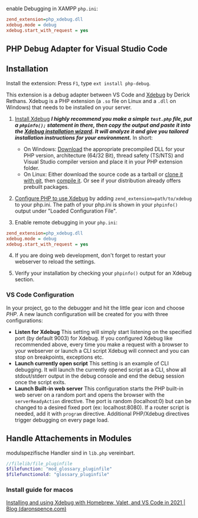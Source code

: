 enable Debugging in XAMPP `php.ini`:

```ini
zend_extension=php_xdebug.dll
xdebug.mode = debug
xdebug.start_with_request = yes
```

## PHP Debug Adapter for Visual Studio Code
## Installation

Install the extension: Press `F1`, type `ext install php-debug`.

This extension is a debug adapter between VS Code and [Xdebug](https://xdebug.org/) by Derick Rethans. Xdebug is a PHP extension (a `.so` file on Linux and a `.dll` on Windows) that needs to be installed on your server.

1. [Install Xdebug](https://xdebug.org/docs/install) **_I highly recommend you make a simple `test.php` file, put a `phpinfo();` statement in there, then copy the output and paste it into the [Xdebug installation wizard](https://xdebug.org/wizard.php). It will analyze it and give you tailored installation instructions for your environment._** In short:
    
    - On Windows: [Download](https://xdebug.org/download.php) the appropriate precompiled DLL for your PHP version, architecture (64/32 Bit), thread safety (TS/NTS) and Visual Studio compiler version and place it in your PHP extension folder.
    - On Linux: Either download the source code as a tarball or [clone it with git](https://xdebug.org/docs/install#source), then [compile it](https://xdebug.org/docs/install#compile). Or see if your distribution already offers prebuilt packages.
2. [Configure PHP to use Xdebug](https://xdebug.org/docs/install#configure-php) by adding `zend_extension=path/to/xdebug` to your php.ini. The path of your php.ini is shown in your `phpinfo()` output under "Loaded Configuration File".
    
3. Enable remote debugging in your `php.ini`:
    
```ini
zend_extension=php_xdebug.dll
xdebug.mode = debug
xdebug.start_with_request = yes
```

4. If you are doing web development, don't forget to restart your webserver to reload the settings.
    
5. Verify your installation by checking your `phpinfo()` output for an Xdebug section.
    

### VS Code Configuration

In your project, go to the debugger and hit the little gear icon and choose _PHP_. A new launch configuration will be created for you with three configurations:

- **Listen for Xdebug** This setting will simply start listening on the specified port (by default 9003) for Xdebug. If you configured Xdebug like recommended above, every time you make a request with a browser to your webserver or launch a CLI script Xdebug will connect and you can stop on breakpoints, exceptions etc.
- **Launch currently open script** This setting is an example of CLI debugging. It will launch the currently opened script as a CLI, show all stdout/stderr output in the debug console and end the debug session once the script exits.
- **Launch Built-in web server** This configuration starts the PHP built-in web server on a random port and opens the browser with the `serverReadyAction` directive. The port is random (localhost:0) but can be changed to a desired fixed port (ex: localhost:8080). If a router script is needed, add it with `program` directive. Additional PHP/Xdebug directives trigger debugging on every page load.

## Handle Attachements in Modules
modulspezifische Handler sind in `lib.php` vereinbart.

```php
//filelib/file_pluginfile
$filefunction: "mod_glossary_pluginfile"
$filefunctionold: "glossary_pluginfile"
```


### Install guide for macos
[Installing and using Xdebug with Homebrew, Valet, and VS Code in 2021 | Blog (daronspence.com)](https://www.daronspence.com/2021/06/02/installing-and-using-xdebug-with-homebrew-valet-and-vs-code-in-2021/)
